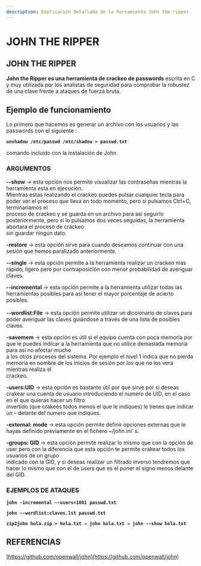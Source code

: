 ```yaml
---
description: Explicación detallada de la herramienta John the ripper.
---
```


# JOHN THE RIPPER

## **JOHN THE RIPPER**

**John the Ripper es una herramienta de crackeo de passwords** escrita en C y muy utilizada por los analistas de seguridad para comprobar la robustez de una clave frente a ataques de fuerza bruta.

## Ejemplo de funcionamiento

Lo primero que hacemos es generar un archivo con los usuarios y las passwords con el siguiente :

&#x20;**`unshadow /etc/passwd /etc/shadow > passwd.txt`**

comando incluido con la instalación de John.

### &#x20;**ARGUMENTOS**

&#x20;**--show** → esta opción nos permite visualizar las contraseñas mientras la herramienta esta en ejecución.\
&#x20;Mientras estas realizando el crackeo puedes pulsar cualquier tecla para poder ver el proceso que lleva en todo momento, pero si pulsamos Ctrl+C, terminaríamos el\
&#x20;proceso de crackeo y se guarda en un archivo para así seguirlo posteriormente, pero si lo pulsamos dos veces seguidas, la herramienta abortara el proceso de crackeo\
&#x20;sin guardar ningún dato.

&#x20;**-restore** → esta opción sirve para cuando deseamos continuar con una sesión que hemos paralizado anteriormente.

&#x20;**--single** → esta opción permite a la herramienta realizar un crackeo mas rápido, ligero pero por contraposición con menor probabilidad de averiguar claves.

&#x20;**--incremental** → esta opción permite a la herramienta utilizar todas las herramientas posibles para asi tener el mayor porcentaje de acierto posibles.\
\
&#x20;**--wordlist:File** → esta opción permite utilizar un diccionario de claves para poder averiguar las claves guiándose a través de una lista de posibles claves.

&#x20;**-savemem** → esta opción es útil si el equipo cuenta con poca memoria por que le puedes indicar a la herramienta que no utilice demasiada memoria para así no afectar mucho\
&#x20;a los otros procesos del sistema. Por ejemplo el nivel 1 indica que no pierda memoria en nombre de los inicios de sesión por los que no los vera mientras realiza el\
&#x20;crackeo.

&#x20;**-users:UID** → esta opción es bastante útil por que sirve por si deseas crakear una cuenta de usuario introduciendo el numero de UID, en el caso en el que quieras hacer un filtro\
&#x20;invertido (que crakees todos menos el que le indiques) le tienes que indicar un – delante del numero que indiques.

&#x20;**-external: mode** → esta opción permite definir opciones externas que le hayas definido previamente en el fichero \~/john.ini’ s.

&#x20;**-groups: GID** → esta opción permite realizar lo mismo que con la opción de user pero con la diferencia que esta opción te permite crakear todos los usuarios de un grupo\
&#x20;indicado con la GID, y si deseas realizar un filtrado inverso tendremos que hacer lo mismo que con el de users que es el poner el signo menos delante del GID.

### &#x20;**EJEMPLOS DE ATAQUES**

&#x20;**`john -incremental --users=1001 passwd.txt`**

&#x20;**`john --wordlist:claves.lst passwd.txt`**

&#x20;**`zip2john hola.zip > hola.txt → john hola.txt → john --show hola.txt`**

## REFERENCIAS

[https://github.com/openwall/john](https://github.com/openwall/john)
